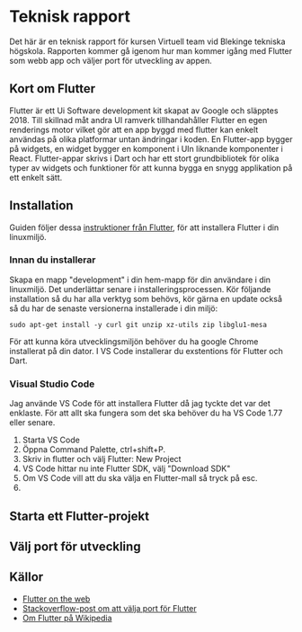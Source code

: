 # Teknisk rapport

Det här är en teknisk rapport för kursen Virtuell team vid Blekinge tekniska högskola. 
Rapporten kommer gå igenom hur man kommer igång med Flutter som webb app och väljer port för utveckling av appen.

## Kort om Flutter

Flutter är ett Ui Software development kit skapat av Google och släpptes 2018. Till skillnad måt andra UI ramverk 
tillhandahåller Flutter en egen renderings motor vilket gör att en app byggd med flutter kan enkelt användas på 
olika platformar untan ändringar i koden. En Flutter-app bygger på widgets, en widget bygger en komponent i UIn 
liknande komponenter i React.
Flutter-appar skrivs i Dart och har ett stort grundbibliotek för olika typer av widgets och funktioner för att kunna
bygga en snygg applikation på ett enkelt sätt.

## Installation

Guiden följer dessa [instruktioner från Flutter](https://docs.flutter.dev/get-started/install/linux/web), för att installera Flutter i din linuxmiljö.

### Innan du installerar

Skapa en mapp "development" i din hem-mapp för din användare i din linuxmiljö. Det underlättar senare i installeringsprocessen.
Kör följande installation så du har alla verktyg som behövs, kör gärna en update också så du har de senaste versionerna installerade i din miljö:

`sudo apt-get install -y curl git unzip xz-utils zip libglu1-mesa`

För att kunna köra utvecklingsmiljön behöver du ha google Chrome installerat på din dator.
I VS Code installerar du exstentions för Flutter och Dart. 


### Visual Studio Code

Jag använde VS Code för att installera Flutter då jag tyckte det var det enklaste. För att allt ska fungera som det ska behöver du ha VS Code 1.77 eller senare. 

1. Starta VS Code
2. Öppna Command Palette, ctrl+shift+P.
3. Skriv in flutter och välj Flutter: New Project
4. VS Code hittar nu inte Flutter SDK, välj "Download SDK"
5. Om VS Code vill att du ska välja en Flutter-mall så tryck på esc.
6. 





### 

## Starta ett Flutter-projekt

## Välj port för utveckling

## Källor

- [Flutter on the web](https://flutter.dev/multi-platform/web)
- [Stackoverflow-post om att välja port för Flutter](https://stackoverflow.com/questions/58248277/how-to-specify-a-port-number-while-running-flutter-web)
- [Om Flutter på Wikipedia](https://en.wikipedia.org/wiki/Flutter_(software))
